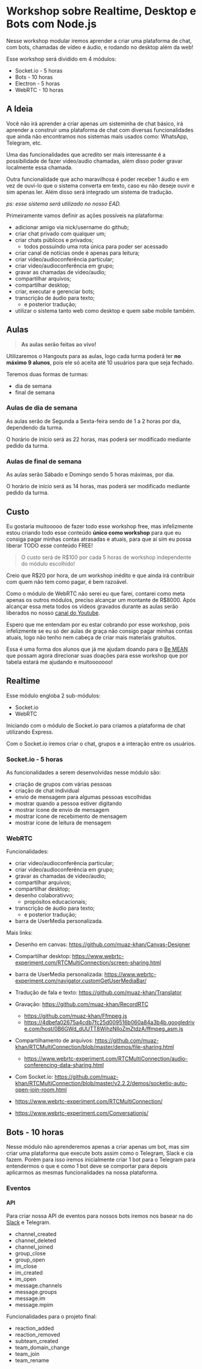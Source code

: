 # Workshop sobre Realtime, Desktop e Bots com Node.js

Nesse workshop modular iremos aprender a criar uma plataforma de chat, com bots, chamadas de vídeo e áudio, e rodando no desktop além da web!

Esse workshop será dividido em 4 módulos:

- Socket.io - 5 horas
- Bots - 10 horas
- Electron - 5 horas
- WebRTC - 10 horas

## A Ideia

Você não irá aprender a criar apenas um sisteminha de chat básico, irá aprender a construir uma plataforma de chat com diversas funcionalidades que ainda não encontramos nos sistemas mais usados como: WhatsApp, Telegram, etc.

Uma das funcionalidades que acredito ser mais interessante é a possibilidade de fazer video/audio chamadas, além disso poder gravar localmente essa chamada.

Outra funcionalidade que acho maravilhosa é poder receber 1 áudio e em vez de ouvi-lo que o sistema converta em texto, caso eu não deseje ouvir e sim apenas ler. Além disso será integrado um sistema de tradução.

*ps: esse sistema será utilizado no nosso EAD.*

Primeiramente vamos definir as ações possíveis na plataforma:

- adicionar amigo via nick/username do github;
- criar chat privado com qualquer um;
- criar chats públicos e privados;
    + todos possuindo uma rota única para poder ser acessado
- criar canal de notícias onde é apenas para leitura;
- criar video/audioconferência particular;
- criar video/audioconferência em grupo;
- gravar as chamadas de video/audio;
- compartilhar arquivos;
- compartilhar desktop;
- criar, executar e gerenciar bots;
- transcrição de áudio para texto;
    + e posterior tradução;
- utilizar o sistema tanto web como desktop e quem sabe mobile também.

## Aulas

> **As aulas serão feitas ao vivo!**

Utilizaremos o Hangouts para as aulas, logo cada turma poderá ter **no máximo 9 alunos**, pois ele só aceita até 10 usuários para que seja fechado.

Teremos duas formas de turmas:

- dia de semana
- final de semana

### Aulas de dia de semana

As aulas serão de Segunda a Sexta-feira sendo de 1 a 2 horas por dia, dependendo da turma.

O horário de início será as 22 horas, mas poderá ser modificado mediante pedido da turma.

### Aulas de final de semana

As aulas serão Sábado e Domingo sendo 5 horas máximas, por dia.

O horário de início será as 14 horas, mas poderá ser modificado mediante pedido da turma.


## Custo

Eu gostaria muitooooo de fazer todo esse workshop free, mas infelizmente estou criando todo esse conteúdo **único como workshop** para que eu consiga pagar minhas contas atrasadas e atuais, para que aí sim eu possa liberar TODO esse conteúdo FREE!

> O custo será de R$100 por cada 5 horas de workshop independente do módulo escolhido!

Creio que R$20 por hora, de um workshop inédito e que ainda irá contribuir com quem não tem como pagar, é bem razoável.

Como o módulo de WebRTC não serei eu que farei, contarei como meta apenas os outros módulos, preciso alcançar um montante de R$8000. Após alcançar essa meta todos os vídeos gravados durante as aulas serão liberados no nosso [canal do Youtube]().

Espero que me entendam por eu estar cobrando por esse workshop, pois infelizmente se eu só der aulas de graça não consigo pagar minhas contas atuais, logo não tenho nem cabeça de criar mais materiais gratuitos.

Essa é uma forma dos alunos que já me ajudam doando para o [Be MEAN]() que possam agora direcionar suas doações para esse workshop que por tabela estará me ajudando e muitooooooo!


## Realtime

Esse módulo engloba 2 sub-módulos:

- Socket.io
- WebRTC

Iniciando com o módulo de Socket.io para criamos a plataforma de chat utilizando Express.

Com o Socket.io iremos criar o chat, grupos e a interação entre os usuários.

### Socket.io - 5 horas

As funcionalidades a serem desenvolvidas nesse módulo são:

- criação de grupos com várias pessoas
- criação de chat individual
- envio de mensagem para algumas pessoas escolhidas
- mostrar quando a pessoa estiver digitando
- mostrar ícone de envio de mensagem
- mostrar ícone de recebimento de mensagem
- mostrar ícone de leitura de mensagem

### WebRTC

Funcionalidades:

- criar video/audioconferência particular;
- criar video/audioconferência em grupo;
- gravar as chamadas de video/audio;
- compartilhar arquivos;
- compartilhar desktop;
- desenho colaborativvo;
    + propósitos educacionais;
- transcrição de áudio para texto;
    + e posterior tradução;
- barra de UserMedia personalizada.


Mais links: 

- Desenho em canvas: https://github.com/muaz-khan/Canvas-Designer
- Compartilhar desktop: https://www.webrtc-experiment.com/RTCMultiConnection/screen-sharing.html
- barra de UserMedia personalizada: https://www.webrtc-experiment.com/navigator.customGetUserMediaBar/
- Tradução de fala e texto: https://github.com/muaz-khan/Translator
- Gravação: https://github.com/muaz-khan/RecordRTC
    + https://github.com/muaz-khan/Ffmpeg.js
    + https://4dbefa02675a4cdb7fc25d009516b060a84a3b4b.googledrive.com/host/0B6GWd_dUUTT8WjhzNlloZmZtdzA/ffmpeg_asm.js
- Compartilhamento de arquivos: https://github.com/muaz-khan/RTCMultiConnection/blob/master/demos/file-sharing.html
    + https://www.webrtc-experiment.com/RTCMultiConnection/audio-conferencing-data-sharing.html
- Com Socket.io: https://github.com/muaz-khan/RTCMultiConnection/blob/master/v2.2.2/demos/socketio-auto-open-join-room.html


- https://www.webrtc-experiment.com/RTCMultiConnection/
- https://www.webrtc-experiment.com/Conversationjs/


## Bots - 10 horas

Nesse módulo não aprenderemos apenas a criar apenas um bot, mas sim criar uma plataforma que execute bots assim como o Telegram, Slack e cia fazem. Porém para isso iremos inicialmente criar 1 bot para o Telegram para entendermos o que e como 1 bot deve se comportar para depois aplicarmos as mesmas funcionalidades na nossa plataforma.


### Eventos

#### API

Para criar nossa API de eventos para nossos bots iremos nos basear na do [Slack](https://api.slack.com/events/api) e Telegram.


- channel_created
- channel_deleted
- channel_joined
- group_close
- group_open
- im_close
- im_created
- im_open
- message.channels
- message.groups
- message.im
- message.mpim

Funcionalidades para o projeto final:

- reaction_added
- reaction_removed
- subteam_created
- team_domain_change
- team_join
- team_rename